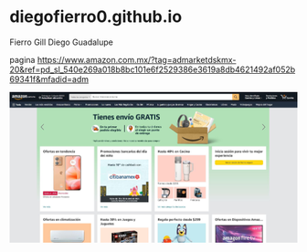 # diegofierro0.github.io
Fierro Gill Diego Guadalupe 

pagina  https://www.amazon.com.mx/?tag=admarketdskmx-20&ref=pd_sl_540e269a018b8bc101e6f2529386e3619a8db4621492af052b69341f&mfadid=adm


![Amazon](ama.JPG)
